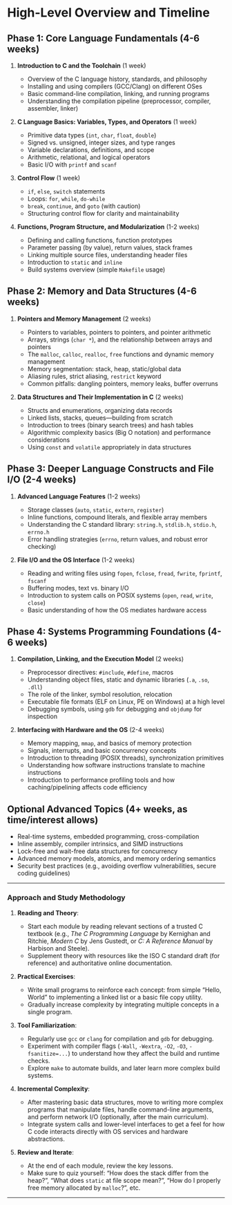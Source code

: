 # High-Level Overview and Timeline

## Phase 1: Core Language Fundamentals (4-6 weeks)

1. **Introduction to C and the Toolchain** (1 week)

    - Overview of the C language history, standards, and philosophy
    - Installing and using compilers (GCC/Clang) on different OSes
    - Basic command-line compilation, linking, and running programs
    - Understanding the compilation pipeline (preprocessor, compiler, assembler, linker)
2. **C Language Basics: Variables, Types, and Operators** (1 week)

    - Primitive data types (`int`, `char`, `float`, `double`)
    - Signed vs. unsigned, integer sizes, and type ranges
    - Variable declarations, definitions, and scope
    - Arithmetic, relational, and logical operators
    - Basic I/O with `printf` and `scanf`
3. **Control Flow** (1 week)

    - `if`, `else`, `switch` statements
    - Loops: `for`, `while`, `do-while`
    - `break`, `continue`, and `goto` (with caution)
    - Structuring control flow for clarity and maintainability
4. **Functions, Program Structure, and Modularization** (1-2 weeks)

    - Defining and calling functions, function prototypes
    - Parameter passing (by value), return values, stack frames
    - Linking multiple source files, understanding header files
    - Introduction to `static` and `inline`
    - Build systems overview (simple `Makefile` usage)

## Phase 2: Memory and Data Structures (4-6 weeks)

1. **Pointers and Memory Management** (2 weeks)

    - Pointers to variables, pointers to pointers, and pointer arithmetic
    - Arrays, strings (`char *`), and the relationship between arrays and pointers
    - The `malloc`, `calloc`, `realloc`, `free` functions and dynamic memory management
    - Memory segmentation: stack, heap, static/global data
    - Aliasing rules, strict aliasing, `restrict` keyword
    - Common pitfalls: dangling pointers, memory leaks, buffer overruns
2. **Data Structures and Their Implementation in C** (2 weeks)

    - Structs and enumerations, organizing data records
    - Linked lists, stacks, queues—building from scratch
    - Introduction to trees (binary search trees) and hash tables
    - Algorithmic complexity basics (Big O notation) and performance considerations
    - Using `const` and `volatile` appropriately in data structures

## Phase 3: Deeper Language Constructs and File I/O (2-4 weeks)

1. **Advanced Language Features** (1-2 weeks)

    - Storage classes (`auto`, `static`, `extern`, `register`)
    - Inline functions, compound literals, and flexible array members
    - Understanding the C standard library: `string.h`, `stdlib.h`, `stdio.h`, `errno.h`
    - Error handling strategies (`errno`, return values, and robust error checking)
2. **File I/O and the OS Interface** (1-2 weeks)

    - Reading and writing files using `fopen`, `fclose`, `fread`, `fwrite`, `fprintf`, `fscanf`
    - Buffering modes, text vs. binary I/O
    - Introduction to system calls on POSIX systems (`open`, `read`, `write`, `close`)
    - Basic understanding of how the OS mediates hardware access

## Phase 4: Systems Programming Foundations (4-6 weeks)

1. **Compilation, Linking, and the Execution Model** (2 weeks)

    - Preprocessor directives: `#include`, `#define`, macros
    - Understanding object files, static and dynamic libraries (`.a`, `.so`, `.dll`)
    - The role of the linker, symbol resolution, relocation
    - Executable file formats (ELF on Linux, PE on Windows) at a high level
    - Debugging symbols, using `gdb` for debugging and `objdump` for inspection
2. **Interfacing with Hardware and the OS** (2-4 weeks)

    - Memory mapping, `mmap`, and basics of memory protection
    - Signals, interrupts, and basic concurrency concepts
    - Introduction to threading (POSIX threads), synchronization primitives
    - Understanding how software instructions translate to machine instructions
    - Introduction to performance profiling tools and how caching/pipelining affects code efficiency

## Optional Advanced Topics (4+ weeks, as time/interest allows)

- Real-time systems, embedded programming, cross-compilation
- Inline assembly, compiler intrinsics, and SIMD instructions
- Lock-free and wait-free data structures for concurrency
- Advanced memory models, atomics, and memory ordering semantics
- Security best practices (e.g., avoiding overflow vulnerabilities, secure coding guidelines)

---

### Approach and Study Methodology

1. **Reading and Theory**:

    - Start each module by reading relevant sections of a trusted C textbook (e.g., _The C Programming Language_ by Kernighan and Ritchie, _Modern C_ by Jens Gustedt, or _C: A Reference Manual_ by Harbison and Steele).
    - Supplement theory with resources like the ISO C standard draft (for reference) and authoritative online documentation.
2. **Practical Exercises**:

    - Write small programs to reinforce each concept: from simple “Hello, World” to implementing a linked list or a basic file copy utility.
    - Gradually increase complexity by integrating multiple concepts in a single program.
3. **Tool Familiarization**:

    - Regularly use `gcc` or `clang` for compilation and `gdb` for debugging.
    - Experiment with compiler flags (`-Wall`, `-Wextra`, `-O2`, `-O3`, `-fsanitize=...`) to understand how they affect the build and runtime checks.
    - Explore `make` to automate builds, and later learn more complex build systems.
4. **Incremental Complexity**:

    - After mastering basic data structures, move to writing more complex programs that manipulate files, handle command-line arguments, and perform network I/O (optionally, after the main curriculum).
    - Integrate system calls and lower-level interfaces to get a feel for how C code interacts directly with OS services and hardware abstractions.
5. **Review and Iterate**:

    - At the end of each module, review the key lessons.
    - Make sure to quiz yourself: “How does the stack differ from the heap?”, “What does `static` at file scope mean?”, “How do I properly free memory allocated by `malloc`?”, etc.

---
